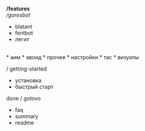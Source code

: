 **/features**
<br>
*/goresbot*
* blatant
* fentbot
* легит
<br>
* аим
* авоид
* прочее
* настройки
* тас
* визуалы 

/ getting-started
* установка
* быстрый старт



done / gotovo

* faq
* summary
* readme
